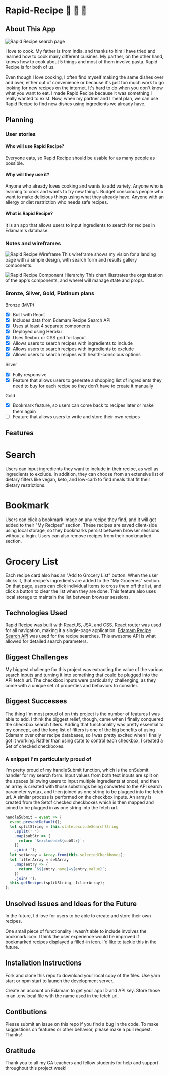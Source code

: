 # Rapid-Recipe :stew: :curry: :spaghetti:

## About This App

![Rapid Recipe search page](https://i.imgur.com/PH1aXjx.png)

I love to cook. My father is from India, and thanks to him I have tried and learned how to cook many different cuisines. My partner, on the other hand, knows how to cook about 5 things and most of them involve pasta. Rapid Recipe is for both of us.

Even though I love cooking, I often find myself making the same dishes over and over, either out of convenience or because it's just too much work to go looking for new recipes on the internet. It's hard to do when you don't know what you want to eat. I made Rapid Recipe because it was something I really wanted to exist. Now, when my partner and I meal plan, we can use Rapid Recipe to find new dishes using ingredients we already have.

## Planning

### User stories

#### Who will use Rapid Recipe?

Everyone eats, so Rapid Recipe should be usable for as many people as possible.

#### Why will they use it?

Anyone who already loves cooking and wants to add variety. Anyone who is learning to cook and wants to try new things. Budget conscious people who want to make delicious things using what they already have. Anyone with an allergy or diet restriction who needs safe recipes.

#### What is Rapid Recipe?

It is an app that allows users to input ingredients to search for recipes in Edamam's database.

### Notes and wireframes

![Rapid Recipe Wireframe](https://i.imgur.com/kUEgIuk.jpg)
This wireframe shows my vision for a landing page with a simple design, with search form and results gallery components.

![Rapid Recipe Component Hierarchy](https://i.imgur.com/KFUwW9e.jpg)
This chart illustrates the organization of the app's components, and whereI will manage state and props.

### Bronze, Silver, Gold, Platinum plans

Bronze (MVP)

- [x] Built with React
- [x] Includes data from Edamam Recipe Search API
- [x] Uses at least 4 separate components
- [x] Deployed using Heroku
- [x] Uses flexbox or CSS grid for layout
- [x] Allows users to search recipes with ingredients to include
- [x] Allows users to search recipes with ingredients to exclude
- [x] Allows users to search recipes with health-conscious options

Silver

- [x] Fully responsive
- [x] Feature that allows users to generate a shopping list of ingredients they need to buy for each recipe so they don’t have to create it manually

Gold

- [x] Bookmark feature, so users can come back to recipes later or make them again
- [ ] Feature that allows users to write and store their own recipes

## Features

# Search

Users can input ingredients they want to include in their recipe, as well as ingredients to exclude. In addition, they can choose from an extensive list of dietary filters like vegan, keto, and low-carb to find meals that fit their dietary restrictions.

# Bookmark

Users can click a bookmark image on any recipe they find, and it will get added to their "My Recipes" section. These recipes are saved client-side using local storage, so they bookmarks persist between browser sessions without a login. Users can also remove recipes from their bookmarked section.

# Grocery List

Each recipe card also has an "Add to Grocery List" button. When the user clicks it, that recipe's ingredients are added to the "My Groceries" section. On that page, users can click individual items to cross them off the list, and click a button to clear the list when they are done. This feature also uses local storage to maintain the list between browser sessions.

## Technologies Used

Rapid Recipe was built with ReactJS, JSX, and CSS. React router was used for all navigation, making it a single-page application. [Edamam Recipe Search API](https://developer.edamam.com/edamam-docs-recipe-api) was used for the recipe searches. This awesome API is what allowed for detailed search parameters.

## Biggest Challenges

My biggest challenge for this project was extracting the value of the various search inputs and turning it into something that could be plugged into the API fetch url. The checkbox inputs were particularly challenging, as they come with a unique set of properties and behaviors to consider.

## Biggest Successes

The thing I'm most proud of on this project is the number of features I was able to add. I think the biggest relief, though, came when I finally conquered the checkbox search filters. Adding that functionality was pretty essential to my concept, and the long list of filters is one of the big benefits of using Edamam over other recipe databases, so I was pretty excited when I finally got it working. Rather than using state to control each checkbox, I created a Set of checked checkboxes.

### A snippet I'm particularly proud of

I'm pretty proud of my handleSubmit function, which is the onSubmit handler for my search form. Input values from both text inputs are split on the spaces (allowing users to input multiple ingredients at once), and then an array is created with those substrings being converted to the API search parameter syntax, and then joined as one string to be plugged into the fetch url. A similar process is performed on the checkbox inputs. An array is created from the Setof checked checkboxes which is then mapped and joined to be plugged in as one string into the fetch url.

```javascript
handleSubmit = event => {
  event.preventDefault();
  let splitString = this.state.excludeSearchString
    .split(' ')
    .map(subStr => {
      return `&excluded=${subStr}`;
    })
    .join('');
  let setArray = Array.from(this.selectedCheckboxes);
  let filterArray = setArray
    .map(entry => {
      return `&${entry.name}=${entry.value}`;
    })
    .join('');
  this.getRecipes(splitString, filterArray);
};
```

## Unsolved Issues and Ideas for the Future

In the future, I'd love for users to be able to create and store their own recipes.

One small piece of functionality I wasn't able to include involves the bookmark icon. I think the user experience would be improved if bookmarked recipes displayed a filled-in icon. I'd like to tackle this in the future.

## Installation Instructions

Fork and clone this repo to download your local copy of the files. Use yarn start or npm start to launch the development server.

Create an account on Edamam to get your app ID and API key. Store those in an .env.local file with the name used in the fetch url.

## Contibutions

Please submit an issue on this repo if you find a bug in the code. To make suggestions on features or other behavior, please make a pull request. Thanks!

## Gratitude

Thank you to all my GA teachers and fellow students for help and support throughout this project week!
